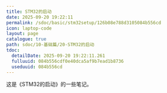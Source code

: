 ```yaml
---
title: STM32的启动
date: 2025-09-20 19:22:11
permalink: /sdoc/basic/stm32setup/126b08e788d3105084b556cd
icon: laptop-code
layout: page
catalogue: true
path: sdoc/10-基础篇/20-STM32的启动
tdoc:
  detailDate: 2025-09-20 19:22:11.261
  fulluuid: 084b556cdf0e40dca5af9b7ead1b8736
  useduuid: 084b556cd
---
```


这是《STM32的启动》的一些笔记。
